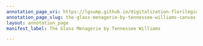 ```yaml
---
annotation_page_uri: https://lgsump.github.io/digitalization-florilegium/annotations/the-glass-menagerie-by-tennessee-williams-canvas-1-174-92793.json
annotation_page_slug: the-glass-menagerie-by-tennessee-williams-canvas-1-174-92793
layout: annotation_page
manifest_label: The Glass Menagerie by Tennessee Williams

---
```

